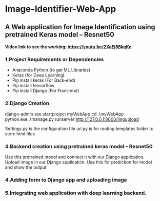 # Image-Identifier-Web-App
## A Web application for Image Identification using pretrained Keras model – Resnet50

#### Video link to see the working: https://youtu.be/2XaEj8BkqKc

### 1.Project Requirements or Dependencies
* Anaconda Python (to get ML Libraries)
* Keras (for Deep Learning)
* Pip install keras (For Back-end)
* Pip install tensorflow
* Pip install Django (For Front-end)

### 2.Django Creation
django-admin.exe startproject myWebApp
cd .\myWebApp\
python.exe .\manage.py runserver
http://127.0.0.1:8000/imgupload
 

Settings.py is the configuration file
url.py is for routing
templates folder to store html files

### 3.Backend creation using pretrained keras model – Resnet50

Use this pretrained model and connect it with our Django application.
Upload image in our Django application.
Use this for prediction for model and show the output

### 4.Adding form to Django app and uploading image
 
### 5.Integrating web application with deep learning backend.
 
